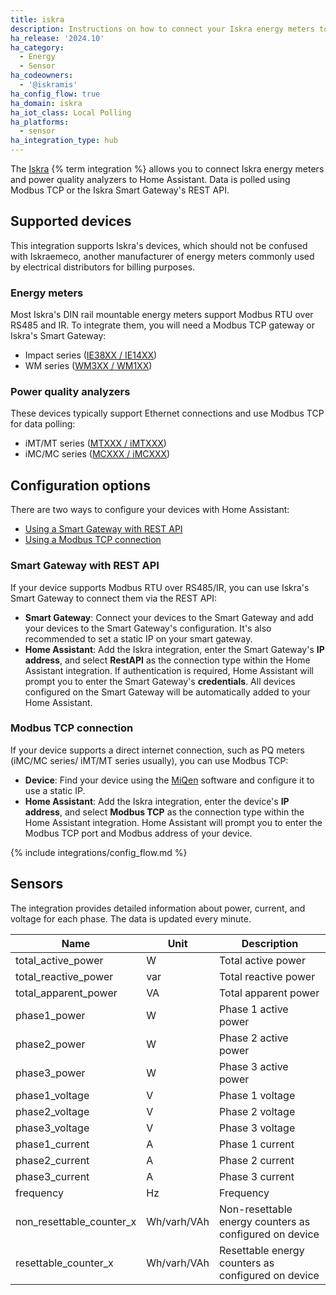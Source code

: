 ```yaml
---
title: iskra
description: Instructions on how to connect your Iskra energy meters to Home Assistant.
ha_release: '2024.10'
ha_category:
  - Energy
  - Sensor
ha_codeowners:
  - '@iskramis'
ha_config_flow: true
ha_domain: iskra
ha_iot_class: Local Polling
ha_platforms:
  - sensor
ha_integration_type: hub
---
```


The [Iskra](https://www.iskra.eu/) {% term integration %} allows you to connect Iskra energy meters and power quality analyzers to Home Assistant. Data is polled using Modbus TCP or the Iskra Smart Gateway's REST API.

## Supported devices

This integration supports Iskra's devices, which should not be confused with Iskraemeco, another manufacturer of energy meters commonly used by electrical distributors for billing purposes.

### Energy meters

Most Iskra's DIN rail mountable energy meters support Modbus RTU over RS485 and IR. To integrate them, you will need a Modbus TCP gateway or Iskra's Smart Gateway:

- Impact series ([IE38XX / IE14XX](https://www.iskra.eu/en/Iskra-Energy-meters/))
- WM series ([WM3XX / WM1XX](https://www.iskra.eu/en/Iskra-Energy-meters/))

### Power quality analyzers

These devices typically support Ethernet connections and use Modbus TCP for data polling:

- iMT/MT series ([MTXXX / iMTXXX](https://www.iskra.eu/en/NEW_SERIES_Universal_measuring_devices_/))
- iMC/MC series ([MCXXX / iMCXXX](https://www.iskra.eu/en/NEW_SERIES_Universal_measuring_devices_/))

## Configuration options

There are two ways to configure your devices with Home Assistant:
- [Using a Smart Gateway with REST API](#smart-gateway-with-rest-api)
- [Using a Modbus TCP connection](#modbus-tcp-connection)

### Smart Gateway with REST API

If your device supports Modbus RTU over RS485/IR, you can use Iskra's Smart Gateway to connect them via the REST API:

- **Smart Gateway**: Connect your devices to the Smart Gateway and add your devices to the Smart Gateway's configuration. It's also recommended to set a static IP on your smart gateway.
- **Home Assistant**: Add the Iskra integration, enter the Smart Gateway's **IP address**, and select **RestAPI** as the connection type within the Home Assistant integration. If authentication is required, Home Assistant will prompt you to enter the Smart Gateway's **credentials**. All devices configured on the Smart Gateway will be automatically added to your Home Assistant.

### Modbus TCP connection

If your device supports a direct internet connection, such as PQ meters (iMC/MC series/ iMT/MT series usually), you can use Modbus TCP:

- **Device**: Find your device using the [MiQen](https://www.iskra.si/sl/Programska-oprema/MiQen/) software and configure it to use a static IP.
- **Home Assistant**: Add the Iskra integration, enter the device's **IP address**, and select **Modbus TCP** as the connection type within the Home Assistant integration. Home Assistant will prompt you to enter the Modbus TCP port and Modbus address of your device.

{% include integrations/config_flow.md %}

## Sensors

The integration provides detailed information about power, current, and voltage for each phase. The data is updated every minute.

| Name                     | Unit         | Description                                            |
| ------------------------ | ------------ | ------------------------------------------------------ |
| total_active_power       | W            | Total active power                                     |
| total_reactive_power     | var          | Total reactive power                                   |
| total_apparent_power     | VA           | Total apparent power                                   |
| phase1_power             | W            | Phase 1 active power                                   |
| phase2_power             | W            | Phase 2 active power                                   |
| phase3_power             | W            | Phase 3 active power                                   |
| phase1_voltage           | V            | Phase 1 voltage                                        |
| phase2_voltage           | V            | Phase 2 voltage                                        |
| phase3_voltage           | V            | Phase 3 voltage                                        |
| phase1_current           | A            | Phase 1 current                                        |
| phase2_current           | A            | Phase 2 current                                        |
| phase3_current           | A            | Phase 3 current                                        |
| frequency                | Hz           | Frequency                                              |
| non_resettable_counter_x | Wh/varh/VAh | Non-resettable energy counters as configured on device |
| resettable_counter_x     | Wh/varh/VAh | Resettable energy counters as configured on device     |
